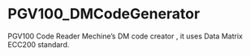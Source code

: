 # PGV100_DMCodeGenerator
PGV100 Code Reader Mechine’s DM code creator , it uses Data Matrix ECC200 standard.
